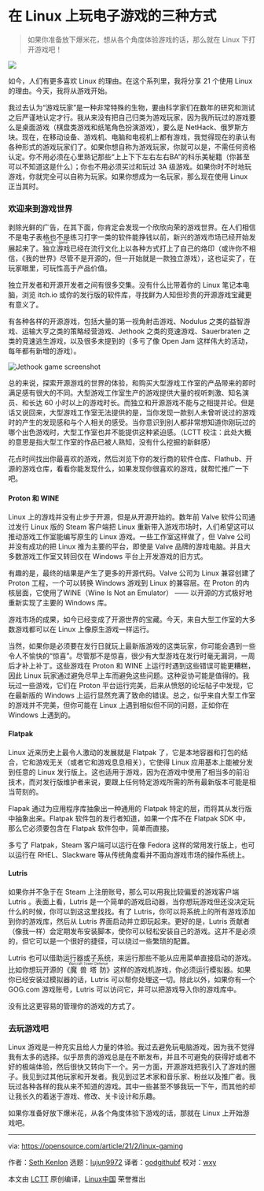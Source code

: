 [#]: collector: (lujun9972)
[#]: translator: (godgithubf)
[#]: reviewer: (wxy)
[#]: publisher: (wxy)
[#]: url: (https://linux.cn/article-14756-1.html)
[#]: subject: (3 ways to play video games on Linux)
[#]: via: (https://opensource.com/article/21/2/linux-gaming)
[#]: author: (Seth Kenlon https://opensource.com/users/seth)

在 Linux 上玩电子游戏的三种方式
======

> 如果你准备放下爆米花，想从各个角度体验游戏的话，那么就在 Linux 下打开游戏吧！

![](https://img.linux.net.cn/data/attachment/album/202206/25/143306xijsi5aaz5jsj2aj.jpg)

如今，人们有更多喜欢 Linux 的理由。在这个系列里，我将分享 21 个使用 Linux 的理由。今天，我将从游戏开始。

我过去认为“游戏玩家”是一种非常特殊的生物，要由科学家们在数年的研究和测试之后严谨地认定才行。我从来没有把自己归类为游戏玩家，因为我所玩过的游戏要么是桌面游戏（棋盘类游戏和纸笔角色扮演游戏），要么是 NetHack、俄罗斯方块。现在，在移动设备、游戏机、电脑和电视机上都有游戏，我觉得现在的承认有各种形式的游戏玩家们了。如果你想自称为游戏玩家，你就可以是，不需任何资格认定。你不用必须在心里熟记那些“上上下下左右左右BA”的科乐美秘籍（你甚至可以不知道这是什么）；你也不用必须买过和玩过 3A 级游戏。如果你时不时地玩游戏，你就完全可以自称为玩家。如果你想成为一名玩家，那么现在使用 Linux 正当其时。

### 欢迎来到游戏世界

剥除光鲜的广告，在其下面，你肯定会发现一个欣欣向荣的游戏世界。在人们相信不是电子表格也不是练习打字一类的软件能挣钱以前，新兴的游戏市场已经开始发展起来了。<ruby>独立游戏<rt>indie game</rt></ruby>已经在流行文化上以各种方式打上了自己的烙印（或许你不相信，《我的世界》尽管不是开源的，但一开始就是一款独立游戏），这也证实了，在玩家眼里，可玩性高于产品价值。

独立开发者和开源开发者之间有很多交集。没有什么比带着你的 Linux 笔记本电脑，浏览 itch.io 或你的发行版的软件库，寻找鲜为人知但珍贵的开源游戏宝藏更有意义了。

有各种各样的开源游戏，包括大量的第一视角射击游戏、Nodulus 之类的益智游戏、运输大亨之类的策略经营游戏、Jethook 之类的竞速游戏、Sauerbraten 之类的竞速逃生游戏，以及很多未提到的（多亏了像 Open Jam 这样伟大的活动，每年都有新增的游戏）。

![Jethook game screenshot][10]

总的来说，探索开源游戏的世界的体验，和购买大型游戏工作室的产品带来的即时满足感有很大的不同。大型游戏工作室生产的游戏提供大量的视听刺激、知名演员、和长达 60 小时以上的游戏时长。而独立和开源游戏不能与之相提并论。但是话又说回来，大型游戏工作室无法提供的是，当你发现一款别人未曾听说过的游戏时的产生的发现感和与个人相关的感受。当你意识到别人都非常想知道你刚玩过的哪个出色游戏时，大型工作室也并不能提供这种紧迫感。（LCTT 校注：此处大概的意思是指大型工作室的作品已被人熟知，没有什么挖掘的新鲜感）

花点时间找出你最喜欢的游戏，然后浏览下你的发行商的软件仓库、Flathub、开源的游戏仓库，看看你能发现什么，如果发现你很喜欢的游戏，就帮忙推广一下吧。

#### Proton 和 WINE

Linux 上的游戏并没有止步于开源，但是从开源开始的。数年前 Valve 软件公司通过发行 Linux 版的 Steam 客户端把 Linux 重新带入游戏市场时，人们希望这可以推动游戏工作室能编写原生的 Linux 游戏。一些工作室这样做了，但 Valve 公司并没有成功的把 Linux 推为主要的平台，即使是 Valve 品牌的游戏电脑。并且大多数游戏工作室又转回仅在 Windows 平台上开发游戏的旧方式。

有趣的是，最终的结果是产生了更多的开源代码。Valve 公司为 Linux 兼容创建了 Proton 工程，一个可以转换 Windows 游戏到 Linux 的兼容层。在 Proton 的内核层面，它使用了WINE（Wine Is Not an Emulator） —— 以开源的方式极好地重新实现了主要的 Windows 库。

游戏市场的成果，如今已经变成了开源世界的宝藏。今天，来自大型工作室的大多数游戏都可以在 Linux 上像原生游戏一样运行。

当然，如果你是必须要在发行日就玩上最新版游戏的这类玩家，你可能会遇到一些令人不愉快的“惊喜”。尽管那不是惊喜，很少有大型游戏在发行时毫无漏洞，一周后才补上补丁。这些游戏在 Proton 和 WINE 上运行时遇到这些错误可能更糟糕，因此 Linux 玩家通过避免尽早上车而避免这些问题。这种妥协可能是值得的。我玩过一些游戏，它们在 Proton 平台运行完美，后来从愤怒的论坛帖子中发现，它在最新版的 Windows 上运行显然充满了致命的错误。总之，似乎来自大型工作室的游戏并不完美，但你可能在 Linux 上遇到相似但不同的问题，正如你在 Windows 上遇到的。

#### Flatpak

Linux 近来历史上最令人激动的发展就是 Flatpak 了，它是本地容器和打包的结合，它和游戏无关（或者它和游戏息息相关），它使得 Linux 应用基本上能被分发到任意的 Linux 发行版上。这也适用于游戏，因为在游戏中使用了相当多的前沿技术，而对发行版维护者来说，要跟上任何特定游戏所需的所有最新版本可能是相当苛刻的。

Flapak 通过为应用程序库抽象出一种通用的 Flatpak 特定的层，而将其从发行版中抽象出来。Flatpak 软件包的发行者知道，如果一个库不在 Flatpak SDK 中，那么它必须要包含在 Flatpak 软件包中，简单而直接。

多亏了 Flatpak，Steam 客户端可以运行在像 Fedora 这样的常用发行版上，也可以运行在 RHEL、Slackware 等从传统角度看并不面向游戏市场的操作系统上。

#### Lutris

如果你并不急于在 Steam 上注册账号，那么可以用我比较偏爱的游戏客户端 Lutris 。表面上看，Lutris 是一个简单的游戏启动器，当你想玩游戏但还没决定玩什么的时候，你可以到这这里找找。有了 Lutris，你可以将系统上的所有游戏添加到你的游戏库，然后从 Lutris 界面启动并立即玩起来。更好的是，Lutris 贡献者（像我一样）会定期发布安装脚本，使你可以轻松安装自己的游戏。这并不是必须的，但它可以是一个很好的捷径，可以绕过一些繁琐的配置。

Lutris 也可以借助运行器或子系统，来运行那些不能从应用菜单直接启动的游戏。比如你想玩开源的《<ruby>魔兽塔防<rt>Warcraft Tower Defense</rt></ruby>》这样的游戏机游戏，你必须运行模拟器。如果你已经安装过模拟器的话，Lutris 可以帮你处理这一切。除此以外，如果你有一个 GOG.com 游戏账号，Lutris 可以访问它，并可以把游戏导入你的游戏库中。

没有比这更容易的管理你的游戏的方式了。

### 去玩游戏吧

Linux 游戏是一种充实且给人力量的体验。我过去避免玩电脑游戏，因为我不觉得我有太多的选择。似乎昂贵的游戏总是在不断发布，并且不可避免的获得好或者不好的极端体验，然后很快又转向下一个。另一方面，开源游戏把我引入了游戏的圈子。我见到过其他玩家和开发者。我见到过艺术家和音乐家、粉丝以及推广者。我玩过各种各样的我从来不知道的游戏。其中一些甚至不够我玩一下午，而其他的却让我长久的着迷于游戏、修改、关卡设计和乐趣。

如果你准备好放下爆米花，从各个角度体验下游戏的话，那就在 Linux 上开始游戏吧。

--------------------------------------------------------------------------------

via: https://opensource.com/article/21/2/linux-gaming

作者：[Seth Kenlon][a]
选题：[lujun9972][b]
译者：[godgithubf](https://github.com/godgithubf)
校对：[wxy](https://github.com/wxy)

本文由 [LCTT](https://github.com/LCTT/TranslateProject) 原创编译，[Linux中国](https://linux.cn/) 荣誉推出

[a]: https://opensource.com/users/seth
[b]: https://github.com/lujun9972
[1]: https://opensource.com/sites/default/files/styles/image-full-size/public/lead-images/gaming_grid_penguin.png?itok=7Fv83mHR (Gaming with penguin pawns)
[2]: https://opensource.com/alternatives/minecraft
[3]: https://itch.io/jam/open-jam-2020
[4]: https://opensource.com/article/20/5/open-source-fps-games
[5]: https://hyperparticle.itch.io/nodulus
[6]: https://www.openttd.org/
[7]: https://rcorre.itch.io/jethook
[8]: http://sauerbraten.org/
[9]: https://opensource.com/article/18/9/open-jam-announcement
[10]: https://opensource.com/sites/default/files/game_0.png
[11]: http://flathub.org
[12]: https://github.com/ValveSoftware/Proton
[13]: http://winehq.org
[14]: https://opensource.com/business/16/8/flatpak
[15]: https://www.redhat.com/en/enterprise-linux-8
[16]: http://lutris.net
[17]: https://opensource.com/article/18/10/lutris-open-gaming-platform
[18]: https://ndswtd.wordpress.com/download
